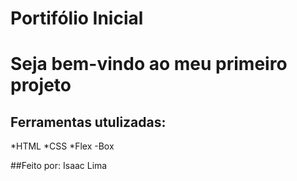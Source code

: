 # Portifólio Inicial

<h1> Seja bem-vindo ao meu primeiro projeto </h1>

## Ferramentas utulizadas:

*HTML
*CSS
*Flex -Box

##Feito por: Isaac Lima

